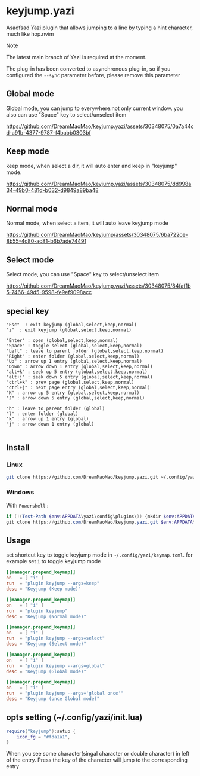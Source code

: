# keyjump.yazi

Asadfsad Yazi plugin that allows jumping to a line by typing a hint character, much like hop.nvim

> [!NOTE]
> The latest main branch of Yazi is required at the moment.
>
> The plug-in has been converted to asynchronous plug-in, so if you configured the `--sync` parameter before, please remove this parameter

## Global mode

Global mode, you can jump to everywhere.not only current window.
you also can use "Space" key to select/unselect item

https://github.com/DreamMaoMao/keyjump.yazi/assets/30348075/0a7a44cd-a91b-4377-9787-f4babb0303bf

## Keep mode

keep mode, when select a dir, it will auto enter and keep in "keyjump" mode.

https://github.com/DreamMaoMao/keyjump.yazi/assets/30348075/dd998a34-49b0-481d-b032-d9849a89ba48

## Normal mode

Normal mode, when select a item, it will auto leave keyjump mode

https://github.com/DreamMaoMao/keyjump/assets/30348075/6ba722ce-8b55-4c80-ac81-b6b7ade74491

## Select mode

Select mode, you can use "Space" key to select/unselect item

https://github.com/DreamMaoMao/keyjump.yazi/assets/30348075/84faf1b5-7466-49d5-9598-fe9ef9098acc

## special key

```
"Esc"  : exit keyjump (global,select,keep,normal)
"z"  : exit keyjump (global,select,keep,normal)

"Enter" : open (global,select,keep,normal)
"Space" : toggle select (global,select,keep,normal)
"Left" : leave to parent folder (global,select,keep,normal)
"Right" : enter folder (global,select,keep,normal)
"Up" : arrow up 1 entry (global,select,keep,normal)
"Down" : arrow down 1 entry (global,select,keep,normal)
"alt+k" : seek up 5 entry (global,select,keep,normal)
"alt+j" : seek down 5 entry (global,select,keep,normal)
"ctrl+k" : prev page (global,select,keep,normal)
"ctrl+j" : next page entry (global,select,keep,normal)
"K" : arrow up 5 entry (global,select,keep,normal)
"J" : arrow down 5 entry (global,select,keep,normal)

"h" : leave to parent folder (global)
"l" : enter folder (global)
"k" : arrow up 1 entry (global)
"j" : arrow down 1 entry (global)


```

## Install

### Linux

```bash
git clone https://github.com/DreamMaoMao/keyjump.yazi.git ~/.config/yazi/plugins/keyjump.yazi
```

### Windows

With `Powershell` :

```powershell
if (!(Test-Path $env:APPDATA\yazi\config\plugins\)) {mkdir $env:APPDATA\yazi\config\plugins\}
git clone https://github.com/DreamMaoMao/keyjump.yazi.git $env:APPDATA\yazi\config\plugins\keyjump.yazi
```

## Usage

set shortcut key to toggle keyjump mode in `~/.config/yazi/keymap.toml`. for example set `i` to toggle keyjump mode

```toml
[[manager.prepend_keymap]]
on   = [ "i" ]
run  = "plugin keyjump --args=keep"
desc = "Keyjump (Keep mode)"
```

```toml
[[manager.prepend_keymap]]
on   = [ "i" ]
run  = "plugin keyjump"
desc = "Keyjump (Normal mode)"
```

```toml
[[manager.prepend_keymap]]
on   = [ "i" ]
run  = "plugin keyjump --args=select"
desc = "Keyjump (Select mode)"
```

```toml
[[manager.prepend_keymap]]
on   = [ "i" ]
run  = "plugin keyjump --args=global"
desc = "Keyjump (Global mode)"
```

```toml
[[manager.prepend_keymap]]
on   = [ "i" ]
run  = "plugin keyjump --args='global once'"
desc = "Keyjump (once Global mode)"
```

## opts setting (~/.config/yazi/init.lua)

```lua
require("keyjump"):setup {
	icon_fg = "#fda1a1",
}
```

When you see some character(singal character or double character) in left of the entry.
Press the key of the character will jump to the corresponding entry
